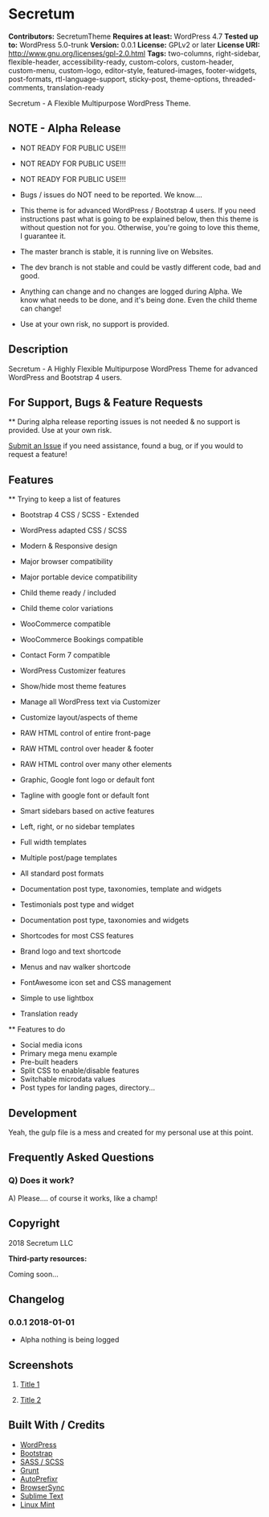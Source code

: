 # Secretum
**Contributors:** SecretumTheme
**Requires at least:** WordPress 4.7
**Tested up to:** WordPress 5.0-trunk
**Version:** 0.0.1
**License:** GPLv2 or later
**License URI:** http://www.gnu.org/licenses/gpl-2.0.html
**Tags:** two-columns, right-sidebar, flexible-header, accessibility-ready, custom-colors, custom-header, custom-menu, custom-logo, editor-style, featured-images, footer-widgets, post-formats, rtl-language-support, sticky-post, theme-options, threaded-comments, translation-ready


Secretum - A Flexible Multipurpose WordPress Theme.


## NOTE - Alpha Release

* NOT READY FOR PUBLIC USE!!!
* NOT READY FOR PUBLIC USE!!!
* NOT READY FOR PUBLIC USE!!!

* Bugs / issues do NOT need to be reported. We know....
* This theme is for advanced WordPress / Bootstrap 4 users. If you need instructions past what is going to be explained below, then this theme is without question not for you. Otherwise, you're going to love this theme, I guarantee it.
* The master branch is stable, it is running live on Websites.
* The dev branch is not stable and could be vastly different code, bad and good.
* Anything can change and no changes are logged during Alpha. We know what needs to be done, and it's being done. Even the child theme can change!
* Use at your own risk, no support is provided.


## Description

Secretum - A Highly Flexible Multipurpose WordPress Theme for advanced WordPress and Bootstrap 4 users.


## For Support, Bugs & Feature Requests

** During alpha release reporting issues is not needed & no support is provided. Use at your own risk.

[Submit an Issue](https://github.com/SecretumTheme/secretum/issues) if you need assistance, found a bug, or if you would to request a feature!


## Features

** Trying to keep a list of features

* Bootstrap 4 CSS / SCSS - Extended
* WordPress adapted CSS / SCSS
* Modern & Responsive design
* Major browser compatibility
* Major portable device compatibility

* Child theme ready / included
* Child theme color variations

* WooCommerce compatible
* WooCommerce Bookings compatible
* Contact Form 7 compatible

* WordPress Customizer features
* Show/hide most theme features
* Manage all WordPress text via Customizer
* Customize layout/aspects of theme
* RAW HTML control of entire front-page
* RAW HTML control over header & footer
* RAW HTML control over many other elements
* Graphic, Google font logo or default font
* Tagline with google font or default font

* Smart sidebars based on active features
* Left, right, or no sidebar templates
* Full width templates
* Multiple post/page templates
* All standard post formats

* Documentation post type, taxonomies, template and widgets
* Testimonials post type and widget
* Documentation post type, taxonomies and widgets

* Shortcodes for most CSS features
* Brand logo and text shortcode
* Menus and nav walker shortcode

* FontAwesome icon set and CSS management
* Simple to use lightbox
* Translation ready


** Features to do

* Social media icons
* Primary mega menu example
* Pre-built headers
* Split CSS to enable/disable features
* Switchable microdata values
* Post types for landing pages, directory...


## Development

Yeah, the gulp file is a mess and created for my personal use at this point.


## Frequently Asked Questions

### Q) Does it work?

A) Please.... of course it works, like a champ!


## Copyright

2018 Secretum LLC

**Third-party resources:**

Coming soon...


## Changelog

### 0.0.1 2018-01-01
* Alpha nothing is being logged


## Screenshots

1. [Title 1](https://#)

2. [Title 2](https://#)


## Built With / Credits

* [WordPress](https://www.wordpress.org/)
* [Bootstrap](https://getbootstrap.com/)
* [SASS / SCSS](http://sass-lang.com/)
* [Grunt](http://gruntjs.com/)
* [AutoPrefixr](https://github.com/ai/autoprefixer)
* [BrowserSync](https://github.com/shakyShane/browser-sync)
* [Sublime Text](https://www.sublimetext.com/)
* [Linux Mint](https://linuxmint.com/)
